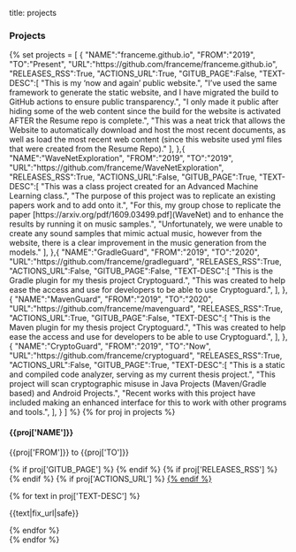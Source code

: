 title: projects

### Projects

<p>
    <div class="container projects-container">
    {%
        set projects = [
            {
                "NAME":"franceme.github.io",
                "FROM":"2019",
                "TO":"Present",
                "URL":"https://github.com/franceme/franceme.github.io",
                "RELEASES_RSS":True,
                "ACTIONS_URL":True,
                "GITUB_PAGE":False,
                "TEXT-DESC":[
                    "This is my ‘now and again’ public website.",
                    "I’ve used the same framework to generate the static website, and I have migrated the build to GitHub actions to ensure public transparency.",
                    "I only made it public after hiding some of the web content since the build for the website is activated AFTER the Resume repo is complete.",
                    "This was a neat trick that allows the Website to automatically download and host the most recent documents, as well as load the most recent web content (since this website used yml files that were created from the Resume Repo)."
                ],
            },{
                "NAME":"WaveNetExploration",
                "FROM":"2019",
                "TO":"2019",
                "URL":"https://github.com/franceme/WaveNetExploration",
                "RELEASES_RSS":True,
                "ACTIONS_URL":False,
                "GITUB_PAGE":True,
                "TEXT-DESC":[
                    "This was a class project created for an Advanced Machine Learning class.",
                    "The purpose of this project was to replicate an existing papers work and to add onto it.",
                    "For this, my group chose to replicate the paper [https://arxiv.org/pdf/1609.03499.pdf](WaveNet) and to enhance the results by running it on music samples.",
                    "Unfortunately, we were unable to create any sound samples that mimic actual music, however from the website, there is a clear improvement in the music generation from the models."
                ],
            },{
                "NAME":"GradleGuard",
                "FROM":"2019",
                "TO":"2020",
                "URL":"https://github.com/franceme/gradleguard",
                "RELEASES_RSS":True,
                "ACTIONS_URL":False,
                "GITUB_PAGE":False,
                "TEXT-DESC":[
                    "This is the Gradle plugin for my thesis project Cryptoguard.",
                    "This was created to help ease the access and use for developers to be able to use Cryptoguard.",
                ],
            },{
                "NAME":"MavenGuard",
                "FROM":"2019",
                "TO":"2020",
                "URL":"https://github.com/franceme/mavenguard",
                "RELEASES_RSS":True,
                "ACTIONS_URL":True,
                "GITUB_PAGE":False,
                "TEXT-DESC":[
                    "This is the Maven plugin for my thesis project Cryptoguard.",
                    "This was created to help ease the access and use for developers to be able to use Cryptoguard.",
                ],
            },{
                "NAME":"CryptoGuard",
                "FROM":"2019",
                "TO":"Now",
                "URL":"https://github.com/franceme/cryptoguard",
                "RELEASES_RSS":True,
                "ACTIONS_URL":False,
                "GITUB_PAGE":True,
                "TEXT-DESC":[
                    "This is a static and compiled code analyzer, serving as my current thesis project.",
                    "This project will scan cryptographic misuse in Java Projects (Maven/Gradle based) and Android Projects.",
                    "Recent works with this project have included making an enhanced interface for this to work with other programs and tools.",
                ],
            }
        ]
    %}
        {% for proj in projects %}
        <div class="row clearfix layout layout-left">
            <div class="col-xs-12 col-sm-4 col-md-3 col-print-12 details">
                <h4>{{proj['NAME']}}</h4>
                <p>{{proj['FROM']}} to {{proj['TO']}}</p>
                <p class="no-print">
                    <a href="{{proj['URL']}}" target="_blank">
                    <i class="fa fa-github" style="font-size:225%;" title="{{proj['NAME']}} Github Link"></i>
                    </a>
                    {% if proj['GITUB_PAGE'] %}
                    <a href="https://franceme.github.io/{{proj['NAME']}}/" target="_blank">
                    <i class="fab fa-internet-explorer" style="font-size:225%;" title="{{proj['NAME']}} Github Page link"></i>
                    </a>
                    {% endif %}
                    {% if proj['RELEASES_RSS'] %}
                    <a href="{{proj['URL']}}/releases.atom" target="_blank">
                    <i class="fas fa-rss" style="font-size:225%;" title="{{proj['NAME']}} RSS Link"></i>
                    </a>
                    {% endif %}
                    {% if proj['ACTIONS_URL'] %}
                    <a href="{{proj['URL']}}/actions" target="_blank">
                    <i class="fas fa-wrench" style="font-size:225%;" title="{{proj['NAME']}} GitHub Actions"></i>
                    {% endif %}
                    </a>
                </p>
            </div>
            <div class="col-xs-12 col-sm-8 col-md-9 col-print-12">
                {% for text in proj['TEXT-DESC'] %}
                <p>{{text|fix_url|safe}}</p>
                {% endfor %}
            </div>
        </div>
        {% endfor %}
    </div>
</p>
